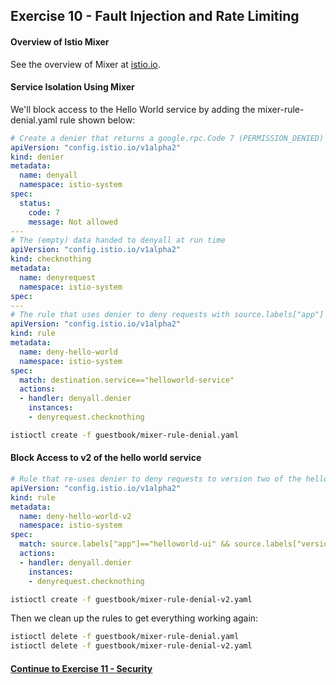 ## Exercise 10 - Fault Injection and Rate Limiting

#### Overview of Istio Mixer

See the overview of Mixer at [istio.io](https://istio.io/docs/concepts/policy-and-control/mixer.html).

#### Service Isolation Using Mixer

We'll block access to the Hello World service by adding the mixer-rule-denial.yaml rule shown below:

```yaml
# Create a denier that returns a google.rpc.Code 7 (PERMISSION_DENIED)
apiVersion: "config.istio.io/v1alpha2"
kind: denier
metadata:
  name: denyall
  namespace: istio-system
spec:
  status:
    code: 7
    message: Not allowed
---
# The (empty) data handed to denyall at run time
apiVersion: "config.istio.io/v1alpha2"
kind: checknothing
metadata:
  name: denyrequest
  namespace: istio-system
spec:
---
# The rule that uses denier to deny requests with source.labels["app"] == "helloworld-ui"
apiVersion: "config.istio.io/v1alpha2"
kind: rule
metadata:
  name: deny-hello-world
  namespace: istio-system
spec:
  match: destination.service=="helloworld-service"
  actions:
  - handler: denyall.denier
    instances:
    - denyrequest.checknothing
```

```sh
istioctl create -f guestbook/mixer-rule-denial.yaml
```

#### Block Access to v2 of the hello world service

```yaml
# Rule that re-uses denier to deny requests to version two of the hello world UI
apiVersion: "config.istio.io/v1alpha2"
kind: rule
metadata:
  name: deny-hello-world-v2
  namespace: istio-system
spec:
  match: source.labels["app"]=="helloworld-ui" && source.labels["version"] == "v2"
  actions:
  - handler: denyall.denier
    instances:
    - denyrequest.checknothing
```

```sh
istioctl create -f guestbook/mixer-rule-denial-v2.yaml
```

Then we clean up the rules to get everything working again:

```sh
istioctl delete -f guestbook/mixer-rule-denial.yaml
istioctl delete -f guestbook/mixer-rule-denial-v2.yaml
```

#### [Continue to Exercise 11 - Security](../exercise-11/README.md)
